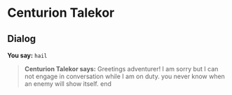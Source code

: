 # Centurion Talekor
## Dialog

**You say:** `hail`



>**Centurion Talekor says:** Greetings adventurer! I am sorry but I can not engage in conversation while I am on duty. you never know when an enemy will show itself.
end
